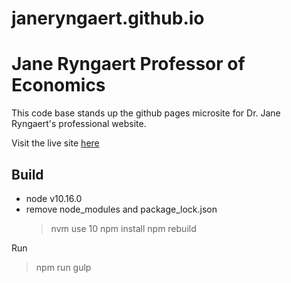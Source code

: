 # janeryngaert.github.io

# Jane Ryngaert Professor of Economics

This code base stands up the github pages microsite for Dr. Jane Ryngaert's professional website.

Visit the live site [here](https://janeryngaert.github.io/#!/home)

## Build

- node v10.16.0
- remove node_modules and package_lock.json
  > nvm use 10
  > npm install
  > npm rebuild

Run

> npm run gulp
